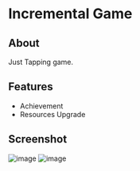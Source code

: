 # Incremental Game

## About
Just Tapping game.

## Features
- Achievement
- Resources Upgrade

## Screenshot
![image](https://user-images.githubusercontent.com/12116766/183087498-4a6f7cd7-ed15-495f-84fa-e6b7ab9a72ca.png)
![image](https://user-images.githubusercontent.com/12116766/183087551-5fb171f3-743f-4269-9378-9b3708cc2583.png)
